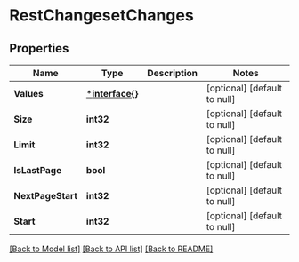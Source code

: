 # RestChangesetChanges

## Properties
Name | Type | Description | Notes
------------ | ------------- | ------------- | -------------
**Values** | [***interface{}**](interface{}.md) |  | [optional] [default to null]
**Size** | **int32** |  | [optional] [default to null]
**Limit** | **int32** |  | [optional] [default to null]
**IsLastPage** | **bool** |  | [optional] [default to null]
**NextPageStart** | **int32** |  | [optional] [default to null]
**Start** | **int32** |  | [optional] [default to null]

[[Back to Model list]](../README.md#documentation-for-models) [[Back to API list]](../README.md#documentation-for-api-endpoints) [[Back to README]](../README.md)

